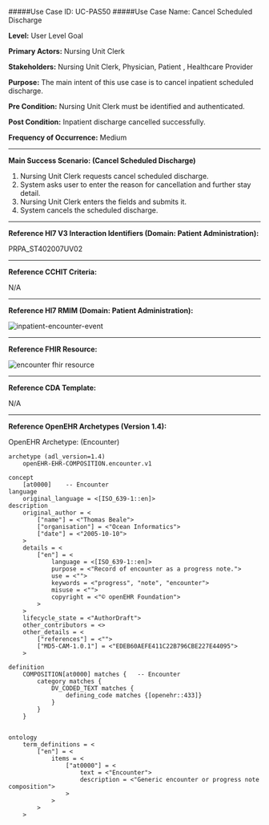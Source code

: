 #####Use Case ID: UC-PAS50
#####Use Case Name: Cancel Scheduled Discharge

**Level:**                     User Level Goal

**Primary Actors:**            Nursing Unit Clerk

**Stakeholders:**              Nursing Unit Clerk, Physician, Patient , Healthcare Provider

**Purpose:**                   The main intent of this use case is to cancel inpatient scheduled discharge.

**Pre Condition:**             Nursing Unit Clerk must be identified and authenticated.

**Post Condition:**            Inpatient discharge cancelled successfully.

**Frequency of Occurrence:**   Medium
__________________________________________________________
**Main Success Scenario: (Cancel Scheduled Discharge)**

1. Nursing Unit Clerk requests cancel scheduled discharge.
2. System asks user to enter the reason for cancellation and further stay detail.
3. Nursing Unit Clerk enters the fields and submits it.
4. System cancels the scheduled discharge.

________________________________________________________________________
**Reference Hl7 V3 Interaction Identifiers (Domain: Patient Administration):**

PRPA_ST402007UV02
_______________________________________________________________
**Reference CCHIT Criteria:**

N/A
_______________________________________________________________
**Reference Hl7 RMIM (Domain: Patient Administration):**

![inpatient-encounter-event](https://f.cloud.github.com/assets/5391320/1370109/f2892f7a-3a10-11e3-8685-13b26797a2c5.png)
_______________________________________________________________
**Reference FHIR Resource:**

![encounter fhir resource](https://f.cloud.github.com/assets/5391320/1369999/74cb4914-3a0c-11e3-8d49-1317a89cc65d.png)
_______________________________________________________________
**Reference CDA Template:**

N/A
_______________________________________________________________
**Reference OpenEHR Archetypes (Version 1.4):**

OpenEHR Archetype: (Encounter)

``` Archetype
archetype (adl_version=1.4)
	openEHR-EHR-COMPOSITION.encounter.v1

concept
	[at0000]	-- Encounter
language
	original_language = <[ISO_639-1::en]>
description
	original_author = <
		["name"] = <"Thomas Beale">
		["organisation"] = <"Ocean Informatics">
		["date"] = <"2005-10-10">
	>
	details = <
		["en"] = <
			language = <[ISO_639-1::en]>
			purpose = <"Record of encounter as a progress note.">
			use = <"">
			keywords = <"progress", "note", "encounter">
			misuse = <"">
			copyright = <"© openEHR Foundation">
		>
	>
	lifecycle_state = <"AuthorDraft">
	other_contributors = <>
	other_details = <
		["references"] = <"">
		["MD5-CAM-1.0.1"] = <"EDEB60AEFE411C22B796CBE227E44095">
	>

definition
	COMPOSITION[at0000] matches {	-- Encounter
		category matches {
			DV_CODED_TEXT matches {
				defining_code matches {[openehr::433]}
			}
		}
	}


ontology
	term_definitions = <
		["en"] = <
			items = <
				["at0000"] = <
					text = <"Encounter">
					description = <"Generic encounter or progress note composition">
				>
			>
		>
	>
```






